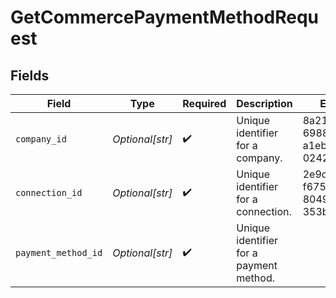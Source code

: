 # GetCommercePaymentMethodRequest


## Fields

| Field                                   | Type                                    | Required                                | Description                             | Example                                 |
| --------------------------------------- | --------------------------------------- | --------------------------------------- | --------------------------------------- | --------------------------------------- |
| `company_id`                            | *Optional[str]*                         | :heavy_check_mark:                      | Unique identifier for a company.        | 8a210b68-6988-11ed-a1eb-0242ac120002    |
| `connection_id`                         | *Optional[str]*                         | :heavy_check_mark:                      | Unique identifier for a connection.     | 2e9d2c44-f675-40ba-8049-353bfcb5e171    |
| `payment_method_id`                     | *Optional[str]*                         | :heavy_check_mark:                      | Unique identifier for a payment method. |                                         |